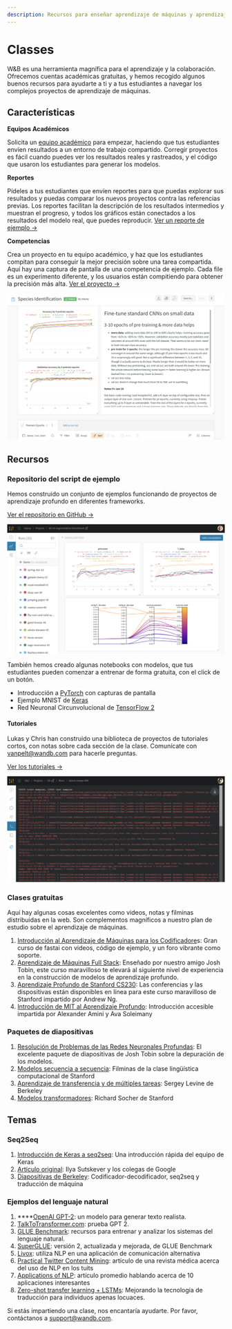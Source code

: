 ```yaml
---
description: Recursos para enseñar aprendizaje de máquinas y aprendizaje profundo
---
```


# Classes

W&B es una herramienta magnífica para el aprendizaje y la colaboración. Ofrecemos cuentas académicas gratuitas, y hemos recogido algunos buenos recursos para ayudarte a ti y a tus estudiantes a navegar los complejos proyectos de aprendizaje de máquinas.

## Características

 **Equipos Académicos**

Solicita un [equipo académico](https://www.wandb.com/academic) para empezar, haciendo que tus estudiantes envíen resultados a un entorno de trabajo compartido. Corregir proyectos es fácil cuando puedes ver los resultados reales y rastreados, y el código que usaron los estudiantes para generar los modelos.

 **Reportes**

Pídeles a tus estudiantes que envíen reportes para que puedas explorar sus resultados y puedas  comparar los nuevos proyectos contra las referencias previas. Los reportes facilitan la descripción de los resultados intermedios y muestran el progreso, y todos los gráficos están conectados a los resultados del modelo real, que puedes reproducir. [Ver un reporte de ejemplo →](https://app.wandb.ai/stacey/keras_finetune/reports/Curriculum-Learning-in-Nature--Vmlldzo1MjcxNw)

**Competencias**

Crea un proyecto en tu equipo académico, y haz que los estudiantes compitan para conseguir la mejor precisión sobre una tarea compartida. Aquí hay una captura de pantalla de una competencia de ejemplo. Cada file es un experimento diferente, y los usuarios están compitiendo para obtener la precisión más alta. [Ver el proyecto →](https://app.wandb.ai/wandb/feb8-emotion)

![](../../.gitbook/assets/image%20%2857%29%20%284%29%20%285%29%20%283%29%20%286%29.png)

##  Recursos

###  Repositorio del script de ejemplo

Hemos construido un conjunto de ejemplos funcionando de proyectos de aprendizaje profundo en diferentes frameworks.

 [Ver el repositorio en GitHub →](https://github.com/wandb/examples)

![](../../.gitbook/assets/image%20%2848%29%20%282%29%20%283%29%20%284%29%20%282%29%20%283%29.png)

 También hemos creado algunas notebooks con modelos, que tus estudiantes pueden comenzar a entrenar de forma gratuita, con el click de un botón.

* Introducción a [PyTorch](http://bit.ly/wandb-pytorch-intro) con capturas de pantalla
* Ejemplo MNIST de [Keras](http://bit.ly/wandb-keras-colab)
* Red Neuronal Circunvolucional de [TensorFlow 2](http://bit.ly/wandb-tf-colab)

####  Tutoriales

Lukas y Chris han construido una biblioteca de proyectos de tutoriales cortos, con notas sobre cada sección de la clase. Comunícate con [vanpelt@wandb.com](mailto:convanpelt@wandb.com) para hacerle preguntas.

 [Ver los tutoriales →](https://www.wandb.com/tutorials)

![](../../.gitbook/assets/image%20%2876%29%20%283%29%20%284%29%20%286%29%20%283%29%20%281%29%20%285%29.png)

### Clases gratuitas

Aquí hay algunas cosas excelentes como videos, notas y filminas distribuidas en la web. Son complementos magníficos a nuestro plan de estudio sobre el aprendizaje de máquinas.

1. [Introducción al Aprendizaje de Máquinas para los Codificadore](http://course18.fast.ai/ml)s: Gran curso de fastai con videos, código de ejemplo, y un foro vibrante como soporte.
2.  [Aprendizaje de Máquinas Full Stack](https://fullstackdeeplearning.com/march2019): Enseñado por nuestro amigo Josh Tobin, este curso maravilloso te elevará al siguiente nivel de experiencia en la construcción de modelos de aprendizaje profundo.
3. [Aprendizaje Profundo de Stanford CS230](https://cs230.stanford.edu/): Las conferencias y las dispositivas están disponibles en línea para este curso maravilloso de Stanford impartido por  Andrew Ng.
4.  [Introducción de MIT al Aprendizaje Profundo](http://introtodeeplearning.com/): Introducción accesible impartida por Alexander Amini y Ava Soleimany

### Paquetes de diapositivas

1.  [Resolución de Problemas de las Redes Neuronales Profundas](http://josh-tobin.com/troubleshooting-deep-neural-networks.html): El excelente paquete de diapositivas de Josh Tobin sobre la depuración de los modelos.
2.  [Modelos secuencia a secuencia](https://nlp.stanford.edu/~johnhew/public/14-seq2seq.pdf): Filminas de la clase lingüística computacional de Stanford 
3. [Aprendizaje de transferencia y de múltiples tareas](http://rail.eecs.berkeley.edu/deeprlcourse-fa17/f17docs/lecture_15_multi_task_learning.pdf): Sergey Levine de Berkeley
4.  [Modelos transformadores](https://web.stanford.edu/class/archive/cs/cs224n/cs224n.1184/lectures/lecture12.pdf): Richard Socher de Stanford

## Temas

### Seq2Seq

1.  [Introducción de Keras a seq2seq](https://blog.keras.io/a-ten-minute-introduction-to-sequence-to-sequence-learning-in-keras.html): Una introducción rápida del equipo de Keras
2.  [Artículo original](https://papers.nips.cc/paper/5346-sequence-to-sequence-learning-with-neural-networks.pdf): Ilya Sutskever y los colegas de Google
3.  [Diapositivas de Berkeley](https://courses.d2l.ai/berkeley-stat-157/units/seq2seq.html): Codificador-decodificador, seq2seq y traducción de máquina 

### Ejemplos del lenguaje natural

1.  ****[OpenAI GPT-2](https://openai.com/blog/better-language-models/): un modelo para generar texto realista.
2.  [TalkToTransformer.com](https://talktotransformer.com/): prueba GPT 2.
3.  [GLUE Benchmark](https://gluebenchmark.com/): recursos para entrenar y analizar los sistemas del lenguaje natural.
4.  [SuperGLUE](https://super.gluebenchmark.com/): versión 2, actualizada y mejorada, de GLUE Benchmark
5.  [Livox](http://impact-transfer.org/zero/livox/): utiliza NLP en una aplicación de comunicación alternativa
6.  [Practical Twitter Content Mining](https://www.ncbi.nlm.nih.gov/pmc/articles/PMC3694275/): artículo de una revista médica acerca del uso de NLP en los tuits 
7. [Applications of NLP](https://medium.com/@datamonsters/artificial-neural-networks-in-natural-language-processing-bcf62aa9151a): artículo promedio hablando acerca de 10 aplicaciones interesantes
8.  [Zero-shot transfer learning + LSTMs](https://www.media.mit.edu/publications/zero-shot-transfer-learning-to-enhance-communication-for-minimally-verbal-individuals-with-autism-using-naturalistic-data/): Mejorando la tecnología de traducción para individuos apenas locuaces.

Si estás impartiendo una clase, nos encantaría ayudarte. Por favor, contáctanos a [support@wandb.com](mailto:support@wandb.com).


